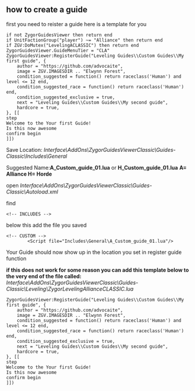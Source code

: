 ## how to create a guide
first you need to reister a guide here is a template for you
```local ZygorGuidesViewer = ZygorGuidesViewer
if not ZygorGuidesViewer then return end
if UnitFactionGroup("player") ~= "Alliance" then return end
if ZGV:DoMutex("LevelingACLASSIC") then return end
ZygorGuidesViewer.GuideMenuTier = "CLA"
ZygorGuidesViewer:RegisterGuide("Leveling Guides\\Custom Guides\\My first guide", {
    author = "https://github.com/advocaite",
    image = ZGV.IMAGESDIR .. "Elwynn Forest",
    condition_suggested = function() return raceclass('Human') and level <= 12 end,
    condition_suggested_race = function() return raceclass('Human') end,
    condition_suggested_exclusive = true,
    next = "Leveling Guides\\Custom Guides\\My second guide",
    hardcore = true,
}, [[
step
Welcome to the Your first Guide!
Is this now awesome
confirm begin
]])
```
Save Location: *Interface\AddOns\ZygorGuidesViewerClassic\Guides-Classic\Includes\General*

Suggested Name:**A_Custom_guide_01.lua** or **H_Custom_guide_01.lua** **A= Alliance H= Horde**

open *Interface\AddOns\ZygorGuidesViewerClassic\Guides-Classic\Autoload.xml*

find 
```
<!-- INCLUDES -->
```
below this add the file you saved
```
<!-- CUSTOM -->
		<Script file="Includes\General\A_Custom_guide_01.lua"/>
```
Your Guide should now show up in the location you set in register guide function 

**if this does not work for some reason you can add this template below to the very end of the file called:**
*Interface\AddOns\ZygorGuidesViewerClassic\Guides-Classic\Leveling\ZygorLevelingAllianceCLASSIC.lua*
```
ZygorGuidesViewer:RegisterGuide("Leveling Guides\\Custom Guides\\My first guide", {
    author = "https://github.com/advocaite",
    image = ZGV.IMAGESDIR .. "Elwynn Forest",
    condition_suggested = function() return raceclass('Human') and level <= 12 end,
    condition_suggested_race = function() return raceclass('Human') end,
    condition_suggested_exclusive = true,
    next = "Leveling Guides\\Custom Guides\\My second guide",
    hardcore = true,
}, [[
step
Welcome to the Your first Guide!
Is this now awesome
confirm begin
]])
```


